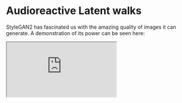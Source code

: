 # Audioreactive Latent walks

StyleGAN2 has fascinated us with the amazing quality of images it can generate.
A demonstration of its power can be seen here:

<iframe src="https://thispersondoesnotexist.com"></iframe>